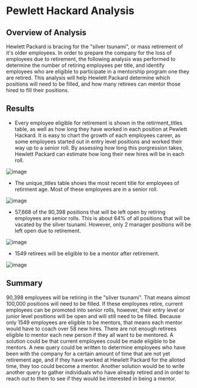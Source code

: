 # Pewlett Hackard Analysis
## Overview of Analysis
Hewlett Packard is bracing for the "silver tsunami", or mass retirement of it's older employees. In order to prepare the company for the loss of employees due to retirement, the following analysis was performed to determine the number of retiring employees per title, and identify employees who are eligible to participate in a mentorship program one they are retired. This analysis will help Hewlett Packard determine which positions will need to be filled, and how many retirees can mentor those hired to fill their positions.

## Results
* Every employee eligible for retirement is shown in the retirment_titles table, as well as how long they have worked in each position at Pewlett Hackard. It is easy to chart the growth of each employees career, as some employees started out in entry level positions and worked their way up to a senior roll. By assessing how long this porgression takes, Hewlett Packard can estimate how long their new hires will be in each roll.

![image](https://user-images.githubusercontent.com/67409852/140635481-78f2b4e9-df9d-49aa-aea9-165d4a2055ce.png)

* The unique_titles table shows the most recent title for employees of retirment age. Most of these employees are in a senior roll.

![image](https://user-images.githubusercontent.com/67409852/140635615-fd749183-4fde-4f93-b48b-3c6df96cb5bd.png)

* 57,668 of the 90,398 positions that will be left open by retiring employees are senior rolls. This is about 64% of all positions that will be vacated by the silver tsunami. However, only 2 manager positions will be left open due to retirement.

![image](https://user-images.githubusercontent.com/67409852/140635698-a492ccda-6e5d-4dcd-9682-3711079aed25.png)

* 1549 retirees will be eligible to be a mentor after retirement.

![image](https://user-images.githubusercontent.com/67409852/140636305-f2d90bf4-18d9-404a-8265-bfbf358e2a51.png)

## Summary
90,398 employees will be retiring in the "silver tsunami". That means almost 100,000 positions will need to be filled. If these employees retire, current employees can be promoted into senior rolls, however, their entry level or junior level positions will be open and will still need to be filled. Because only 1549 employees are eligible to be mentors, that means each mentor would have to coach over 58 new hires. There are not enough retirees eligible to mentor each new person if they all want to be mentored. A solution could be that current employees could be made eligible to be mentors. A new query could be written to determine employees who have been with the company for a certain amount of time that are not yet retirement age, and if they have worked at Hewlett Packard for the alloted time, they too could become a mentor. Another solution would be to write another query to gather individuals who have already retired and in order to reach out to them to see if they would be interested in being a mentor. 

